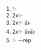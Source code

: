 1. :sparkles:
2. 2x:sparkles:
  1. 2x:sparkles: :+1:
  2. 2x:sparkles: :+1::+1:
3. :sparkles: --rep
